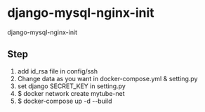 # django-mysql-nginx-init
django-mysql-nginx-init

## Step
1. add id_rsa file in config/ssh
2. Change data as you want in docker-compose.yml & setting.py
3. set django SECRET_KEY in setting.py
4. $ docker network create mytube-net
5. $ docker-compose up -d --build
